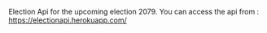 Election Api for the upcoming election 2079. 
You can access the api from :
https://electionapi.herokuapp.com/